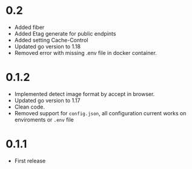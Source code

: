 # 0.2
* Added fiber
* Added Etag generate for public endpints
* Added setting Cache-Control
* Updated go version to 1.18
* Removed error with missing .env file in docker container.
# 0.1.2

* Implemented detect image format by accept in browser.
* Updated go version to 1.17
* Clean code.
* Removed support for `config.json`, all configuration current works on enviroments or `.env` file

# 0.1.1

* First release
